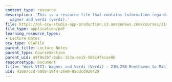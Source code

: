 ```yaml
---
content_type: resource
description: 'This is a resource file that contains information regarding week VIII:
  wagner and verdi (verdi).'
file: https://ol-ocw-studio-app-production.s3.amazonaws.com/courses/21m-250-beethoven-to-mahler-spring-2014/43687ccda0d819f436e095ddcd926429_MIT21M_250S14_Week_VIII.pdf
file_type: application/pdf
learning_resource_types:
- Lecture Notes
ocw_type: OCWFile
parent_title: Lecture Notes
parent_type: CourseSection
parent_uid: a9f8e2bf-0abc-153a-ee15-56514fecae9b
resourcetype: Document
title: 'Week VIII: Wagner and Verdi (Verdi) - 21M.250 Beethoven to Mahler Spring 2014'
uid: 43687ccd-a0d8-19f4-36e0-95ddcd926429
---
```

